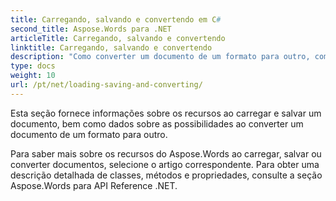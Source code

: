 ```yaml
---
title: Carregando, salvando e convertendo em C#
second_title: Aspose.Words para .NET
articleTitle: Carregando, salvando e convertendo
linktitle: Carregando, salvando e convertendo
description: "Como converter um documento de um formato para outro, como Word para PDF ou HTML para Markdown, e também como carregar e salvar um documento usando C#."
type: docs
weight: 10
url: /pt/net/loading-saving-and-converting/
---
```


Esta seção fornece informações sobre os recursos ao carregar e salvar um documento, bem como dados sobre as possibilidades ao converter um documento de um formato para outro.

Para saber mais sobre os recursos do Aspose.Words ao carregar, salvar ou converter documentos, selecione o artigo correspondente. Para obter uma descrição detalhada de classes, métodos e propriedades, consulte a seção Aspose.Words para API Reference .NET.

